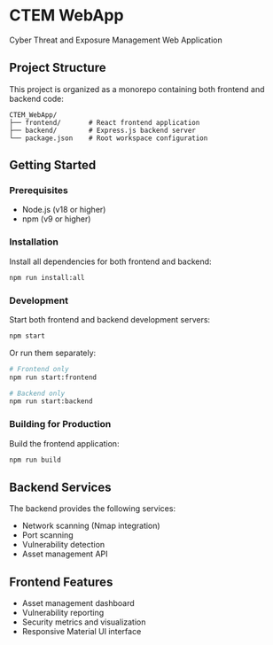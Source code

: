 # CTEM WebApp

Cyber Threat and Exposure Management Web Application

## Project Structure

This project is organized as a monorepo containing both frontend and backend code:

```
CTEM_WebApp/
├── frontend/       # React frontend application
├── backend/        # Express.js backend server
└── package.json    # Root workspace configuration
```

## Getting Started

### Prerequisites

- Node.js (v18 or higher)
- npm (v9 or higher)

### Installation

Install all dependencies for both frontend and backend:

```bash
npm run install:all
```

### Development

Start both frontend and backend development servers:

```bash
npm start
```

Or run them separately:

```bash
# Frontend only
npm run start:frontend

# Backend only
npm run start:backend
```

### Building for Production

Build the frontend application:

```bash
npm run build
```

## Backend Services

The backend provides the following services:

- Network scanning (Nmap integration)
- Port scanning
- Vulnerability detection
- Asset management API

## Frontend Features

- Asset management dashboard
- Vulnerability reporting
- Security metrics and visualization
- Responsive Material UI interface
